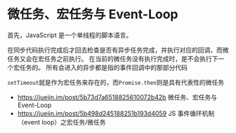# 微任务、宏任务与 Event-Loop

首先，JavaScript 是一个单线程的脚本语言。

在同步代码执行完成后才回去检查是否有异步任务完成，并执行对应的回调，而微任务又会在宏任务之前执行。
在当前的微任务没有执行完成时，是不会执行下一个宏任务的。
所有会进入的异步都是指的事件回调中的那部分代码

`setTimeout`就是作为宏任务来存在的，而`Promise.then`则是具有代表性的微任务

- https://juejin.im/post/5b73d7a6518825610072b42b 微任务、宏任务与 Event-Loop
- https://juejin.im/post/5b498d245188251b193d4059 JS 事件循环机制（event loop）之宏任务/微任务
